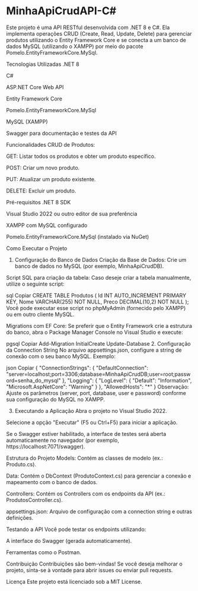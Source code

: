 # MinhaApiCrudAPI-C#
Este projeto é uma API RESTful desenvolvida com .NET 8 e C#. Ela implementa operações CRUD (Create, Read, Update, Delete) para gerenciar produtos utilizando o Entity Framework Core e se conecta a um banco de dados MySQL (utilizando o XAMPP) por meio do pacote Pomelo.EntityFrameworkCore.MySql.

Tecnologias Utilizadas
.NET 8

C#

ASP.NET Core Web API

Entity Framework Core

Pomelo.EntityFrameworkCore.MySql

MySQL (XAMPP)

Swagger para documentação e testes da API

Funcionalidades
CRUD de Produtos:

GET: Listar todos os produtos e obter um produto específico.

POST: Criar um novo produto.

PUT: Atualizar um produto existente.

DELETE: Excluir um produto.

Pré-requisitos
.NET 8 SDK

Visual Studio 2022 ou outro editor de sua preferência

XAMPP com MySQL configurado

Pomelo.EntityFrameworkCore.MySql (instalado via NuGet)

Como Executar o Projeto
1. Configuração do Banco de Dados
Criação da Base de Dados:
Crie um banco de dados no MySQL (por exemplo, MinhaApiCrudDB).

Script SQL para criação da tabela:
Caso deseje criar a tabela manualmente, utilize o seguinte script:

sql
Copiar
CREATE TABLE Produtos (
  Id INT AUTO_INCREMENT PRIMARY KEY,
  Nome VARCHAR(255) NOT NULL,
  Preco DECIMAL(10,2) NOT NULL
);
Você pode executar esse script no phpMyAdmin (fornecido pelo XAMPP) ou em outro cliente MySQL.

Migrations com EF Core:
Se preferir que o Entity Framework crie a estrutura do banco, abra o Package Manager Console no Visual Studio e execute:

pgsql
Copiar
Add-Migration InitialCreate
Update-Database
2. Configuração da Connection String
No arquivo appsettings.json, configure a string de conexão com o seu banco MySQL. Exemplo:

json
Copiar
{
  "ConnectionStrings": {
    "DefaultConnection": "server=localhost;port=3306;database=MinhaApiCrudDB;user=root;password=senha_do_mysql"
  },
  "Logging": {
    "LogLevel": {
      "Default": "Information",
      "Microsoft.AspNetCore": "Warning"
    }
  },
  "AllowedHosts": "*"
}
Observação: Ajuste os parâmetros (server, port, database, user e password) conforme sua configuração do MySQL no XAMPP.

3. Executando a Aplicação
Abra o projeto no Visual Studio 2022.

Selecione a opção "Executar" (F5 ou Ctrl+F5) para iniciar a aplicação.

Se o Swagger estiver habilitado, a interface de testes será aberta automaticamente no navegador (por exemplo, https://localhost:7071/swagger).

Estrutura do Projeto
Models: Contém as classes de modelo (ex.: Produto.cs).

Data: Contém o DbContext (ProdutoContext.cs) para gerenciar a conexão e mapeamento com o banco de dados.

Controllers: Contém os Controllers com os endpoints da API (ex.: ProdutosController.cs).

appsettings.json: Arquivo de configuração com a connection string e outras definições.

Testando a API
Você pode testar os endpoints utilizando:

A interface do Swagger (gerada automaticamente).

Ferramentas como o Postman.

Contribuição
Contribuições são bem-vindas! Se você deseja melhorar o projeto, sinta-se à vontade para abrir issues ou enviar pull requests.

Licença
Este projeto está licenciado sob a MIT License.
